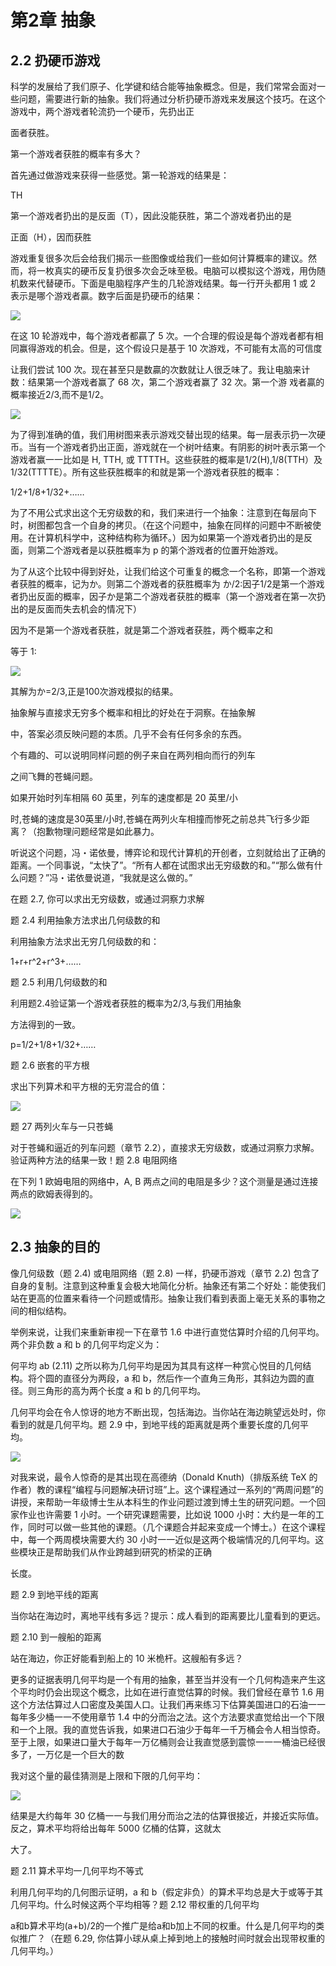 # 第2章 抽象

## 2.2 扔硬币游戏

科学的发展给了我们原子、化学键和结合能等抽象概念。但是，我们常常会面对一些问题，需要进行新的抽象。我们将通过分析扔硬币游戏来发展这个技巧。在这个游戏中，两个游戏者轮流扔一个硬币，先扔出正

面者获胜。

第一个游戏者获胜的概率有多大？

首先通过做游戏来获得一些感觉。第一轮游戏的结果是：

TH

第一个游戏者扔出的是反面（T），因此没能获胜，第二个游戏者扔出的是

正面（H），因而获胜

游戏重复很多次后会给我们揭示一些图像或给我们一些如何计算概率的建议。然而，将一枚真实的硬币反复扔很多次会乏味至极。电脑可以模拟这个游戏，用伪随机数来代替硬币。下面是电脑程序产生的几轮游戏结果。每一行开头都用 1 或 2 表示是哪个游戏者贏。数字后面是扔硬币的结果：

![](https://raw.githubusercontent.com/dalong0514/selfstudy/master/图片链接/化工书籍/2019526.PNG)

在这 10 轮游戏中，每个游戏者都贏了 5 次。一个合理的假设是每个游戏者都有相同赢得游戏的机会。但是，这个假设只是基于 10 次游戏，不可能有太高的可信度

让我们尝试 100 次。现在甚至只是数贏的次数就让人很乏味了。我让电脑来计数：结果第一个游戏者赢了 68 次，第二个游戏者赢了 32 次。第一个游 戏者贏的概率接近2/3,而不是1/2。

![](https://raw.githubusercontent.com/dalong0514/selfstudy/master/图片链接/化工书籍/2019527.PNG)

为了得到准确的值，我们用树图来表示游戏交替出现的结果。每一层表示扔一次硬币。当有一个游戏者扔出正面，游戏就在一个树叶结東。有阴影的树叶表示第一个游戏者赢一一比如是 H, TTH, 或 TTTTH。这些获胜的概率是1/2(H),1/8(TTH）及 1/32(TTTTE）。所有这些获胜概率的和就是第一个游戏者获胜的概率：

1/2+1/8+1/32+……

为了不用公式求出这个无穷级数的和，我们来进行一个抽象：注意到在每层向下时，树图都包含一个自身的拷贝。（在这个问题中，抽象在同样的问题中不断被使用。在计算机科学中，这种结构称为循环。）因为如果第一个游戏者扔出的是反面，则第二个游戏者是以获胜概率为 p 的第个游戏者的位置开始游戏。

为了从这个比较中得到好处，让我们给这个可重复的概念一个名称，即第一个游戏者获胜的概率，记为か。则第二个游戏者的获胜概率为 か/2:因子1/2是第一个游戏者扔出反面的概率，因子か是第二个游戏者获胜的概率（第一个游戏者在第一次扔出的是反面而失去机会的情况下）

因为不是第一个游戏者获胜，就是第二个游戏者获胜，两个概率之和

等于 1:

![](https://raw.githubusercontent.com/dalong0514/selfstudy/master/图片链接/化工书籍/2019528.PNG)

其解为か=2/3,正是100次游戏模拟的结果。

抽象解与直接求无穷多个概率和相比的好处在于洞察。在抽象解

中，答案必须反映问题的本质。几乎不会有任何多余的东西。

个有趣的、可以说明同样问题的例子来自在两列相向而行的列车

之间飞舞的苍蝇问题。

如果开始时列车相隔 60 英里，列车的速度都是 20 英里/小

时,苍蝇的速度是30英里/小时,苍蝇在两列火车相撞而惨死之前总共飞行多少距离？（抱歉物理问题经常是如此暴力。

听说这个问题，冯・诺依曼，博弈论和现代计算机的开创者，立刻就给出了正确的距离。一个同事说，“太快了”。“所有人都在试图求出无穷级数的和。”“那么做有什么问题？”冯・诺依曼说道，“我就是这么做的。”

在题 2.7, 你可以求出无穷级数，或通过洞察力求解

题 2.4 利用抽象方法求出几何级数的和

利用抽象方法求出无穷几何级数的和：

1+r+r^2+r^3+……

题 2.5 利用几何级数的和

利用题2.4验证第一个游戏者获胜的概率为2/3,与我们用抽象

方法得到的一致。

p=1/2+1/8+1/32+……

题 2.6 嵌套的平方根

求出下列算术和平方根的无穷混合的值：

![](https://raw.githubusercontent.com/dalong0514/selfstudy/master/图片链接/化工书籍/2019529.PNG)

题 27 两列火车与一只苍蝇

对于苍蝇和逼近的列车问题（章节 2.2），直接求无穷级数，或通过洞察力求解。验证两种方法的结果一致！题 2.8 电阻网络

在下列 1 欧姆电阻的网络中，A, B 两点之间的电阻是多少？这个测量是通过连接两点的欧姆表得到的。

![](https://raw.githubusercontent.com/dalong0514/selfstudy/master/图片链接/化工书籍/2019530.PNG)

## 2.3 抽象的目的

像几何级数（题 2.4) 或电阻网络（题 2.8) 一样，扔硬币游戏（章节 2.2) 包含了自身的复制。注意到这种重复会极大地简化分析。抽象还有第二个好处：能使我们站在更高的位置来看待一个问题或情形。抽象让我们看到表面上毫无关系的事物之间的相似结构。

举例来说，让我们来重新审视一下在章节 1.6 中进行直觉估算时介绍的几何平均。两个非负数 a 和 b 的几何平均定义为：

何平均 ab  (2.11) 之所以称为几何平均是因为其具有这样一种赏心悦目的几何结构。将个圆的直径分为两段，a 和 b，然后作一个直角三角形，其斜边为圆的直径。则三角形的高为两个长度 a 和 b 的几何平均。

几何平均会在令人惊讶的地方不断出现，包括海边。当你站在海边眺望远处时，你看到的就是几何平均。题 2.9 中，到地平线的距离就是两个重要长度的几何平均。

![](https://raw.githubusercontent.com/dalong0514/selfstudy/master/图片链接/化工书籍/2019531.PNG)

对我来说，最令人惊奇的是其出现在高德纳（Donald Knuth)（排版系统 TeX 的作者）教的课程“编程与问题解决研讨班”上。这个课程通过一系列的“两周问题”的讲授，来帮助一年级博士生从本科生的作业问题过渡到博土生的研究问题。一个回家作业也许需要 1 小时。一个研究课题需要，比如说 1000 小时：大约是一年的工作，同时可以做一些其他的课题。（几个课题合并起来变成一个博士。）在这个课程中，每一个两周模块需要大约 30 小时一一近似是这两个极端情况的几何平均。这些模块正是帮助我们从作业跨越到研究的桥梁的正确

长度。

题 2.9 到地平线的距离

当你站在海边时，离地平线有多远？提示：成人看到的距离要比儿童看到的更远。

题 2.10 到一艘船的距离

站在海边，你正好能看到船上的 10 米桅杆。这艘船有多远？

更多的证据表明几何平均是一个有用的抽象，甚至当并没有一个几何构造来产生这个平均时仍会出现这个概念，比如在进行直觉估算的时候。我们曾经在章节 1.6 用这个方法估算过人口密度及美国人口。让我们再来练习下估算美国进口的石油一一每年多少桶一一不使用章节 1.4 中的分而治之法。这个方法要求直觉给出一个下限和一个上限。我的直觉告诉我，如果进口石油少于每年一千万桶会令人相当惊奇。至于上限，如果进口量大于每年一万亿桶则会让我直觉感到震惊一一一桶油已经很多了，一万亿是一个巨大的数

我对这个量的最佳猜测是上限和下限的几何平均：

![](https://raw.githubusercontent.com/dalong0514/selfstudy/master/图片链接/化工书籍/2019532.PNG)

结果是大约每年 30 亿桶一一与我们用分而治之法的估算很接近，并接近实际值。反之，算术平均将给出每年 5000 亿桶的估算，这就太

大了。

题 2.11 算术平均一几何平均不等式

利用几何平均的几何图示证明，a 和 b（假定非负）的算术平均总是大于或等于其几何平均。什么时候这两个平均相等？题 2.12 带权重的几何平均

a和b算术平均(a+b)/2的一个推广是给a和b加上不同的权重。什么是几何平均的类似推广？（在题 6.29, 你估算小球从桌上掉到地上的接触时间时就会出现带权重的几何平均。）



